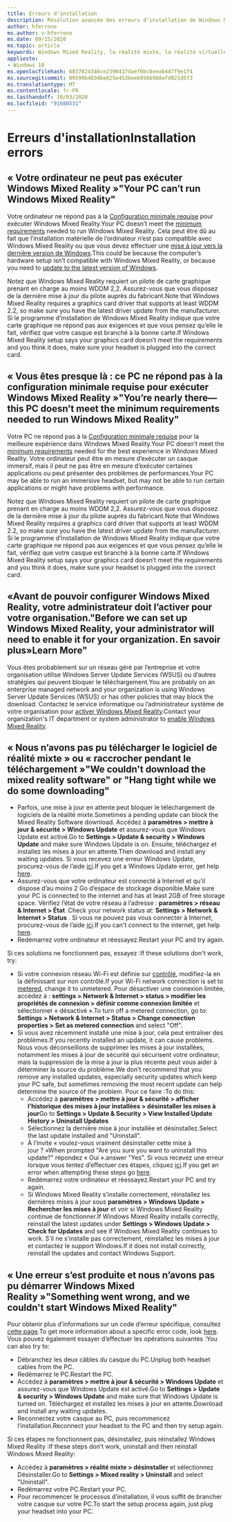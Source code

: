 ```yaml
---
title: Erreurs d'installation
description: Résolution avancée des erreurs d’installation de Windows Mixed Reality qui va au-delà de notre documentation de support technique standard.
author: hferrone
ms.author: v-hferrone
ms.date: 09/15/2020
ms.topic: article
keywords: Windows Mixed Reality, la réalité mixte, la réalité virtuelle, VR, MR, dépannage, erreurs, aide, support, installation
appliesto:
- Windows 10
ms.openlocfilehash: 6837824346ce2390437daef0bc8eeab447f9e1f4
ms.sourcegitcommit: 09599b4034be825e4536eeb9566968afd021d5f3
ms.translationtype: MT
ms.contentlocale: fr-FR
ms.lasthandoff: 10/03/2020
ms.locfileid: "91680531"
---
```

# <a name="installation-errors"></a><span data-ttu-id="b0c25-104">Erreurs d'installation</span><span class="sxs-lookup"><span data-stu-id="b0c25-104">Installation errors</span></span>

## <a name="your-pc-cant-run-windows-mixed-reality"></a><span data-ttu-id="b0c25-105">« Votre ordinateur ne peut pas exécuter Windows Mixed Reality »</span><span class="sxs-lookup"><span data-stu-id="b0c25-105">"Your PC can’t run Windows Mixed Reality"</span></span>

<span data-ttu-id="b0c25-106">Votre ordinateur ne répond pas à la [Configuration minimale requise](https://support.microsoft.com/en-us/help/4039260/windows-10-mixed-reality-pc-hardware-guidelines) pour exécuter Windows Mixed Reality.</span><span class="sxs-lookup"><span data-stu-id="b0c25-106">Your PC doesn’t meet the [minimum requirements](https://support.microsoft.com/en-us/help/4039260/windows-10-mixed-reality-pc-hardware-guidelines) needed to run Windows Mixed Reality.</span></span> <span data-ttu-id="b0c25-107">Cela peut être dû au fait que l’installation matérielle de l’ordinateur n’est pas compatible avec Windows Mixed Reality ou que vous devez effectuer une [mise à jour vers la dernière version de Windows](https://support.microsoft.com/en-us/help/12373/windows-update-faq).</span><span class="sxs-lookup"><span data-stu-id="b0c25-107">This could be because the computer’s hardware setup isn’t compatible with Windows Mixed Reality, or because you need to [update to the latest version of Windows](https://support.microsoft.com/en-us/help/12373/windows-update-faq).</span></span> 

<span data-ttu-id="b0c25-108">Notez que Windows Mixed Reality requiert un pilote de carte graphique prenant en charge au moins WDDM 2,2. Assurez-vous que vous disposez de la dernière mise à jour du pilote auprès du fabricant.</span><span class="sxs-lookup"><span data-stu-id="b0c25-108">Note that Windows Mixed Reality requires a graphics card driver that supports at least WDDM 2.2, so make sure you have the latest driver update from the manufacturer.</span></span> <span data-ttu-id="b0c25-109">Si le programme d’installation de Windows Mixed Reality indique que votre carte graphique ne répond pas aux exigences et que vous pensez qu’elle le fait, vérifiez que votre casque est branché à la bonne carte.</span><span class="sxs-lookup"><span data-stu-id="b0c25-109">If Windows Mixed Reality setup says your graphics card doesn’t meet the requirements and you think it does, make sure your headset is plugged into the correct card.</span></span>

## <a name="youre-nearly-therethis-pc-doesnt-meet-the-minimum-requirements-needed-to-run-windows-mixed-reality"></a><span data-ttu-id="b0c25-110">« Vous êtes presque là : ce PC ne répond pas à la configuration minimale requise pour exécuter Windows Mixed Reality »</span><span class="sxs-lookup"><span data-stu-id="b0c25-110">"You’re nearly there—this PC doesn’t meet the minimum requirements needed to run Windows Mixed Reality"</span></span>

<span data-ttu-id="b0c25-111">Votre PC ne répond pas à la [Configuration minimale requise](https://support.microsoft.com/en-us/help/4039260/windows-10-mixed-reality-pc-hardware-guidelines) pour la meilleure expérience dans Windows Mixed Reality.</span><span class="sxs-lookup"><span data-stu-id="b0c25-111">Your PC doesn’t meet the [minimum requirements](https://support.microsoft.com/en-us/help/4039260/windows-10-mixed-reality-pc-hardware-guidelines) needed for the best experience in Windows Mixed Reality.</span></span> <span data-ttu-id="b0c25-112">Votre ordinateur peut être en mesure d’exécuter un casque immersif, mais il peut ne pas être en mesure d’exécuter certaines applications ou peut présenter des problèmes de performances.</span><span class="sxs-lookup"><span data-stu-id="b0c25-112">Your PC may be able to run an immersive headset, but may not be able to run certain applications or might have problems with performance.</span></span>

<span data-ttu-id="b0c25-113">Notez que Windows Mixed Reality requiert un pilote de carte graphique prenant en charge au moins WDDM 2,2. Assurez-vous que vous disposez de la dernière mise à jour du pilote auprès du fabricant.</span><span class="sxs-lookup"><span data-stu-id="b0c25-113">Note that Windows Mixed Reality requires a graphics card driver that supports at least WDDM 2.2, so make sure you have the latest driver update from the manufacturer.</span></span> <span data-ttu-id="b0c25-114">Si le programme d’installation de Windows Mixed Reality indique que votre carte graphique ne répond pas aux exigences et que vous pensez qu’elle le fait, vérifiez que votre casque est branché à la bonne carte.</span><span class="sxs-lookup"><span data-stu-id="b0c25-114">If Windows Mixed Reality setup says your graphics card doesn’t meet the requirements and you think it does, make sure your headset is plugged into the correct card.</span></span>

## <a name="before-we-can-set-up-windows-mixed-reality-your-administrator-will-need-to-enable-it-for-your-organization-learn-more"></a><span data-ttu-id="b0c25-115">«Avant de pouvoir configurer Windows Mixed Reality, votre administrateur doit l’activer pour votre organisation.</span><span class="sxs-lookup"><span data-stu-id="b0c25-115">"Before we can set up Windows Mixed Reality, your administrator will need to enable it for your organization.</span></span> <span data-ttu-id="b0c25-116">En savoir plus»</span><span class="sxs-lookup"><span data-stu-id="b0c25-116">Learn More"</span></span>

<span data-ttu-id="b0c25-117">Vous êtes probablement sur un réseau géré par l’entreprise et votre organisation utilise Windows Server Update Services (WSUS) ou d’autres stratégies qui peuvent bloquer le téléchargement.</span><span class="sxs-lookup"><span data-stu-id="b0c25-117">You are probably on an enterprise managed network and your organization is using Windows Server Update Services (WSUS) or has other policies that may block the download.</span></span> <span data-ttu-id="b0c25-118">Contactez le service informatique ou l’administrateur système de votre organisation pour [activer Windows Mixed Reality](https://docs.microsoft.com/windows/application-management/manage-windows-mixed-reality#enable).</span><span class="sxs-lookup"><span data-stu-id="b0c25-118">Contact your organization's IT department or system administrator to [enable Windows Mixed Reality](https://docs.microsoft.com/windows/application-management/manage-windows-mixed-reality#enable).</span></span>

## <a name="we-couldnt-download-the-mixed-reality-software-or-hang-tight-while-we-do-some-downloading"></a><span data-ttu-id="b0c25-119">« Nous n’avons pas pu télécharger le logiciel de réalité mixte » ou « raccrocher pendant le téléchargement »</span><span class="sxs-lookup"><span data-stu-id="b0c25-119">"We couldn't download the mixed reality software" or "Hang tight while we do some downloading"</span></span>

* <span data-ttu-id="b0c25-120">Parfois, une mise à jour en attente peut bloquer le téléchargement de logiciels de la réalité mixte.</span><span class="sxs-lookup"><span data-stu-id="b0c25-120">Sometimes a pending update can block the Mixed Reality Software download.</span></span> <span data-ttu-id="b0c25-121">Accédez à **paramètres > mettre à jour & sécurité > Windows Update** et assurez-vous que Windows Update est activé.</span><span class="sxs-lookup"><span data-stu-id="b0c25-121">Go to **Settings > Update & security > Windows Update** and make sure Windows Update is on.</span></span> <span data-ttu-id="b0c25-122">Ensuite, téléchargez et installez les mises à jour en attente.</span><span class="sxs-lookup"><span data-stu-id="b0c25-122">Then download and install any waiting updates.</span></span> <span data-ttu-id="b0c25-123">Si vous recevez une erreur Windows Update, procurez-vous de l’aide [ici](https://support.microsoft.com/en-us/help/10164/fix-windows-update-errors).</span><span class="sxs-lookup"><span data-stu-id="b0c25-123">If you get a Windows Update error, get help [here](https://support.microsoft.com/en-us/help/10164/fix-windows-update-errors).</span></span>
* <span data-ttu-id="b0c25-124">Assurez-vous que votre ordinateur est connecté à Internet et qu’il dispose d’au moins 2 Go d’espace de stockage disponible.</span><span class="sxs-lookup"><span data-stu-id="b0c25-124">Make sure your PC is connected to the internet and has at least 2GB of free storage space.</span></span> <span data-ttu-id="b0c25-125">Vérifiez l’état de votre réseau à l’adresse : **paramètres > réseau & Internet > État** .</span><span class="sxs-lookup"><span data-stu-id="b0c25-125">Check your network status at: **Settings > Network & Internet > Status** .</span></span> <span data-ttu-id="b0c25-126">Si vous ne pouvez pas vous connecter à Internet, procurez-vous de l’aide [ici](https://support.microsoft.com/en-us/help/10741/windows-10-fix-network-connection-issues).</span><span class="sxs-lookup"><span data-stu-id="b0c25-126">If you can't connect to the internet, get help [here](https://support.microsoft.com/en-us/help/10741/windows-10-fix-network-connection-issues).</span></span>  
* <span data-ttu-id="b0c25-127">Redémarrez votre ordinateur et réessayez.</span><span class="sxs-lookup"><span data-stu-id="b0c25-127">Restart your PC and try again.</span></span> 

<span data-ttu-id="b0c25-128">Si ces solutions ne fonctionnent pas, essayez :</span><span class="sxs-lookup"><span data-stu-id="b0c25-128">If these solutions don't work, try:</span></span>
* <span data-ttu-id="b0c25-129">Si votre connexion réseau Wi-Fi est définie sur [contrôlé](https://support.microsoft.com/en-us/help/17452/windows-metered-internet-connections-faq), modifiez-la en la définissant sur non contrôlé.</span><span class="sxs-lookup"><span data-stu-id="b0c25-129">If your Wi-Fi network connection is set to [metered](https://support.microsoft.com/en-us/help/17452/windows-metered-internet-connections-faq), change it to unmetered.</span></span> <span data-ttu-id="b0c25-130">Pour désactiver une connexion limitée, accédez à : **settings > Network & Internet > status > modifier les propriétés de connexion > définir comme connexion limitée** et sélectionner « désactivé ».</span><span class="sxs-lookup"><span data-stu-id="b0c25-130">To turn off a metered connection, go to: **Settings > Network & Internet > Status > Change connection properties > Set as metered connection** and select "Off".</span></span>  
* <span data-ttu-id="b0c25-131">Si vous avez récemment installé une mise à jour, cela peut entraîner des problèmes.</span><span class="sxs-lookup"><span data-stu-id="b0c25-131">If you recently installed an update, it can cause problems.</span></span> <span data-ttu-id="b0c25-132">Nous vous déconseillons de supprimer les mises à jour installées, notamment les mises à jour de sécurité qui sécurisent votre ordinateur, mais la suppression de la mise à jour la plus récente peut vous aider à déterminer la source du problème.</span><span class="sxs-lookup"><span data-stu-id="b0c25-132">We don’t recommend that you remove any installed updates, especially security updates which keep your PC safe, but sometimes removing the most recent update can help determine the source of the problem.</span></span> <span data-ttu-id="b0c25-133">Pour ce faire :</span><span class="sxs-lookup"><span data-stu-id="b0c25-133">To do this:</span></span> 
    * <span data-ttu-id="b0c25-134">Accédez à **paramètres > mettre à jour & sécurité > afficher l’historique des mises à jour installées > désinstaller les mises à jour**</span><span class="sxs-lookup"><span data-stu-id="b0c25-134">Go to **Settings > Update & Security > View Installed Update History > Uninstall Updates**</span></span>
    * <span data-ttu-id="b0c25-135">Sélectionnez la dernière mise à jour installée et désinstallez.</span><span class="sxs-lookup"><span data-stu-id="b0c25-135">Select the last update installed and "Uninstall".</span></span>
    * <span data-ttu-id="b0c25-136">À l’invite « voulez-vous vraiment désinstaller cette mise à jour ? »</span><span class="sxs-lookup"><span data-stu-id="b0c25-136">When prompted "Are you sure you want to uninstall this update?"</span></span> <span data-ttu-id="b0c25-137">répondez « Oui ».</span><span class="sxs-lookup"><span data-stu-id="b0c25-137">answer "Yes".</span></span> <span data-ttu-id="b0c25-138">Si vous recevez une erreur lorsque vous tentez d’effectuer ces étapes, cliquez [ici](https://support.microsoft.com/en-us/help/10164/fix-windows-update-errors).</span><span class="sxs-lookup"><span data-stu-id="b0c25-138">If you get an error when attempting these steps go [here](https://support.microsoft.com/en-us/help/10164/fix-windows-update-errors).</span></span> 
    * <span data-ttu-id="b0c25-139">Redémarrez votre ordinateur et réessayez.</span><span class="sxs-lookup"><span data-stu-id="b0c25-139">Restart your PC and try again.</span></span> 
    * <span data-ttu-id="b0c25-140">Si Windows Mixed Reality s’installe correctement, réinstallez les dernières mises à jour sous **paramètres > Windows Update > Rechercher les mises à jour** et voir si Windows Mixed Reality continue de fonctionner.</span><span class="sxs-lookup"><span data-stu-id="b0c25-140">If Windows Mixed Reality installs correctly, reinstall the latest updates under **Settings > Windows Update > Check for Updates** and see if Windows Mixed Reality continues to work.</span></span> <span data-ttu-id="b0c25-141">S’il ne s’installe pas correctement, réinstallez les mises à jour et contactez le support Windows.</span><span class="sxs-lookup"><span data-stu-id="b0c25-141">If it does not install correctly, reinstall the updates and contact Windows Support.</span></span> 

## <a name="something-went-wrong-and-we-couldnt-start-windows-mixed-reality"></a><span data-ttu-id="b0c25-142">« Une erreur s’est produite et nous n’avons pas pu démarrer Windows Mixed Reality »</span><span class="sxs-lookup"><span data-stu-id="b0c25-142">"Something went wrong, and we couldn't start Windows Mixed Reality"</span></span>
<span data-ttu-id="b0c25-143">Pour obtenir plus d’informations sur un code d’erreur spécifique, consultez [cette page](error-codes.md).</span><span class="sxs-lookup"><span data-stu-id="b0c25-143">To get more information about a specific error code, look [here](error-codes.md).</span></span> <span data-ttu-id="b0c25-144">Vous pouvez également essayer d’effectuer les opérations suivantes :</span><span class="sxs-lookup"><span data-stu-id="b0c25-144">You can also try to:</span></span>

* <span data-ttu-id="b0c25-145">Débranchez les deux câbles du casque du PC.</span><span class="sxs-lookup"><span data-stu-id="b0c25-145">Unplug both headset cables from the PC.</span></span>
* <span data-ttu-id="b0c25-146">Redémarrez le PC.</span><span class="sxs-lookup"><span data-stu-id="b0c25-146">Restart the PC.</span></span>
* <span data-ttu-id="b0c25-147">Accédez à **paramètres > mettre à jour & sécurité > Windows Update** et assurez-vous que Windows Update est activé.</span><span class="sxs-lookup"><span data-stu-id="b0c25-147">Go to **Settings > Update & security > Windows Update** and make sure that Windows Update is turned on.</span></span> <span data-ttu-id="b0c25-148">Téléchargez et installez les mises à jour en attente.</span><span class="sxs-lookup"><span data-stu-id="b0c25-148">Download and install any waiting updates.</span></span>
* <span data-ttu-id="b0c25-149">Reconnectez votre casque au PC, puis recommencez l’installation.</span><span class="sxs-lookup"><span data-stu-id="b0c25-149">Reconnect your headset to the PC and then try setup again.</span></span>

<span data-ttu-id="b0c25-150">Si ces étapes ne fonctionnent pas, désinstallez, puis réinstallez Windows Mixed Reality :</span><span class="sxs-lookup"><span data-stu-id="b0c25-150">If these steps don’t work, uninstall and then reinstall Windows Mixed Reality:</span></span>
* <span data-ttu-id="b0c25-151">Accédez à **paramètres > réalité mixte > désinstaller** et sélectionnez Désinstaller.</span><span class="sxs-lookup"><span data-stu-id="b0c25-151">Go to **Settings > Mixed reality > Uninstall** and select "Uninstall".</span></span> 
* <span data-ttu-id="b0c25-152">Redémarrez votre PC.</span><span class="sxs-lookup"><span data-stu-id="b0c25-152">Restart your PC.</span></span> 
* <span data-ttu-id="b0c25-153">Pour recommencer le processus d’installation, il vous suffit de brancher votre casque sur votre PC.</span><span class="sxs-lookup"><span data-stu-id="b0c25-153">To start the setup process again, just plug your headset into your PC.</span></span>
